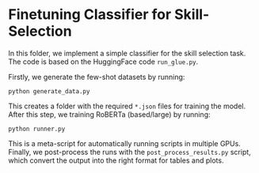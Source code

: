 # Finetuning Classifier for Skill-Selection
In this folder, we implement a simple classifier for the skill selection task. The code is based on the HuggingFace code ```run_glue.py```. 

Firstly, we generate the few-shot datasets by running:
```
python generate_data.py
```
This creates a folder with the required ```*.json``` files for training the model. 
After this step, we training RoBERTa (based/large) by running:
```
python runner.py
```
This is a meta-script for automatically running scripts in multiple GPUs.
Finally, we post-process the runs with the ```post_process_results.py``` script, which convert the output into the right format for tables and plots. 